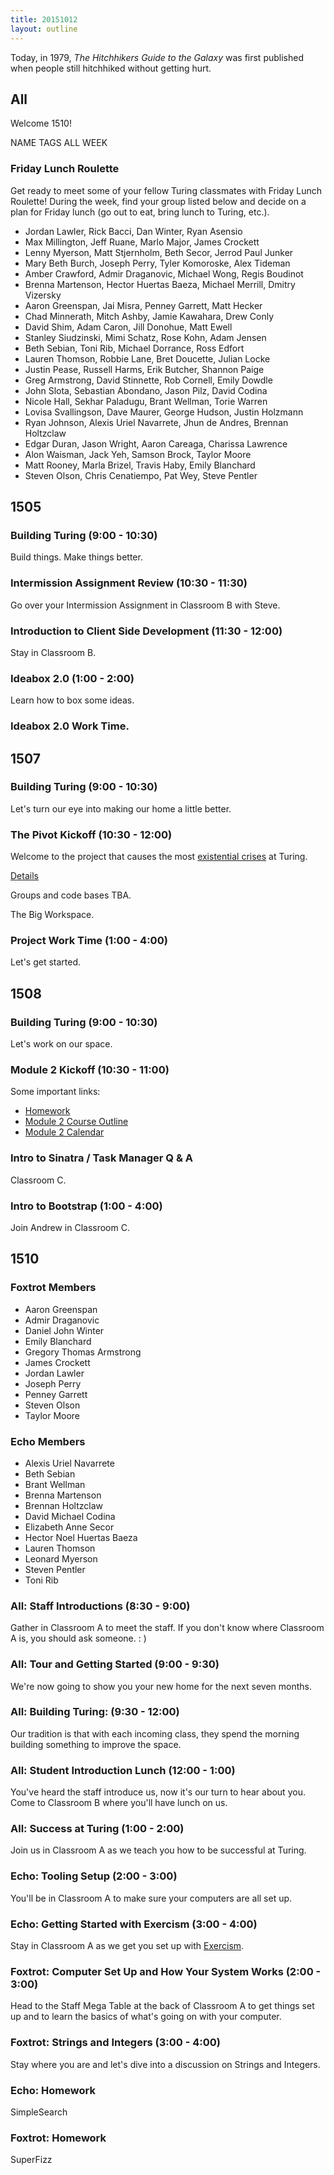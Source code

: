 ```yaml
---
title: 20151012
layout: outline
---
```


Today, in 1979, *The Hitchhikers Guide to the Galaxy* was first published when people still hitchhiked without getting hurt.


## All

Welcome 1510!

NAME TAGS ALL WEEK

### Friday Lunch Roulette

Get ready to meet some of your fellow Turing classmates with Friday Lunch Roulette! During the week, find your group listed below and decide on a plan for Friday lunch (go out to eat, bring lunch to Turing, etc.). 

* Jordan Lawler, Rick Bacci, Dan Winter, Ryan Asensio
* Max Millington, Jeff Ruane, Marlo Major, James Crockett
* Lenny Myerson, Matt Stjernholm, Beth Secor, Jerrod Paul Junker
* Mary Beth Burch, Joseph Perry, Tyler Komoroske, Alex Tideman
* Amber Crawford, Admir Draganovic, Michael Wong, Regis Boudinot
* Brenna Martenson, Hector Huertas Baeza, Michael Merrill, Dmitry Vizersky
* Aaron Greenspan, Jai Misra, Penney Garrett, Matt Hecker
* Chad Minnerath, Mitch Ashby, Jamie Kawahara, Drew Conly
* David Shim, Adam Caron, Jill Donohue, Matt Ewell
* Stanley Siudzinski, Mimi Schatz, Rose Kohn, Adam Jensen
* Beth Sebian, Toni Rib, Michael Dorrance, Ross Edfort
* Lauren Thomson, Robbie Lane, Bret Doucette, Julian Locke
* Justin Pease, Russell Harms, Erik Butcher, Shannon Paige
* Greg Armstrong, David Stinnette, Rob Cornell, Emily Dowdle
* John Slota, Sebastian Abondano, Jason Pilz, David Codina
* Nicole Hall, Sekhar Paladugu, Brant Wellman, Torie Warren
* Lovisa Svallingson, Dave Maurer, George Hudson, Justin Holzmann
* Ryan Johnson, Alexis Uriel Navarrete, Jhun de Andres, Brennan Holtzclaw
* Edgar Duran, Jason Wright, Aaron Careaga, Charissa Lawrence
* Alon Waisman, Jack Yeh, Samson Brock, Taylor Moore
* Matt Rooney, Marla Brizel, Travis Haby, Emily Blanchard
* Steven Olson, Chris Cenatiempo, Pat Wey, Steve Pentler


## 1505

### Building Turing (9:00 - 10:30)

Build things. Make things better.

### Intermission Assignment Review (10:30 - 11:30)

Go over your Intermission Assignment in Classroom B with Steve.

### Introduction to Client Side Development (11:30 - 12:00)

Stay in Classroom B.

### Ideabox 2.0 (1:00 - 2:00)

Learn how to box some ideas.

### Ideabox 2.0 Work Time.


## 1507

### Building Turing (9:00 - 10:30)

Let's turn our eye into making our home a little better.

### The Pivot Kickoff (10:30 - 12:00)

Welcome to the project that causes the most [existential crises](http://i.imgur.com/XHfE5KR.png)
at Turing.

[Details](https://github.com/turingschool/lesson_plans/blob/master/ruby_03-professional_rails_applications/son_of_store_engine.markdown)

Groups and code bases TBA.

The Big Workspace.

### Project Work Time (1:00 - 4:00)

Let's get started.


## 1508

### Building Turing (9:00 - 10:30)

Let's work on our space.

### Module 2 Kickoff (10:30 - 11:00)

Some important links:

* [Homework](https://github.com/turingschool/homework/blob/master/module-2-homework.markdown)
* [Module 2 Course Outline](https://github.com/turingschool/lesson_plans/blob/master/module_2_scope_and_sequence.markdown)
* [Module 2 Calendar](https://www.google.com/calendar/render?cid=Y2FzaW1pcmNyZWF0aXZlLmNvbV9ycHMyaGcxbmZxamloNHJjbDNnbDZzNGxwa0Bncm91cC5jYWxlbmRhci5nb29nbGUuY29t#main_7)

### Intro to Sinatra / Task Manager Q & A

Classroom C.

### Intro to Bootstrap (1:00 - 4:00)

Join Andrew in Classroom C.


## 1510

### Foxtrot Members

* Aaron Greenspan
* Admir Draganovic
* Daniel John Winter
* Emily Blanchard
* Gregory Thomas Armstrong
* James Crockett
* Jordan Lawler
* Joseph Perry
* Penney Garrett
* Steven Olson
* Taylor Moore

### Echo Members

* Alexis Uriel Navarrete
* Beth Sebian
* Brant Wellman
* Brenna Martenson
* Brennan Holtzclaw
* David Michael Codina
* Elizabeth Anne Secor
* Hector Noel Huertas Baeza
* Lauren Thomson
* Leonard Myerson
* Steven Pentler
* Toni Rib

### All: Staff Introductions (8:30 - 9:00)

Gather in Classroom A to meet the staff. If you don't know where Classroom A is,
you should ask someone.  : )

### All: Tour and Getting Started (9:00 - 9:30)

We're now going to show you your new home for the next seven months.

### All: Building Turing: (9:30 - 12:00)

Our tradition is that with each incoming class, they spend the morning
building something to improve the space.

### All: Student Introduction Lunch (12:00 - 1:00)

You've heard the staff introduce us, now it's our turn to hear about you.
Come to Classroom B where you'll have lunch on us.

### All: Success at Turing (1:00 - 2:00)

Join us in Classroom A as we teach you how to be successful at Turing.

### Echo: Tooling Setup (2:00 - 3:00)

You'll be in Classroom A to make sure your computers are all set up.

### Echo: Getting Started with Exercism (3:00 - 4:00)

Stay in Classroom A as we get you set up with [Exercism](http://exercism.io).

### Foxtrot: Computer Set Up and How Your System Works (2:00 - 3:00)

Head to the Staff Mega Table at the back of Classroom A to get things set up
and to learn the basics of what's going on with your computer.

### Foxtrot: Strings and Integers (3:00 - 4:00)

Stay where you are and let's dive into a discussion on Strings and Integers.

### Echo: Homework

SimpleSearch

### Foxtrot: Homework

SuperFizz
